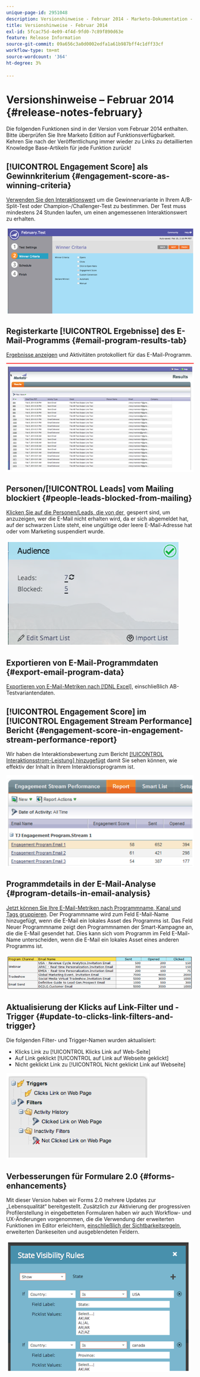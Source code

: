 ```yaml
---
unique-page-id: 2951048
description: Versionshinweise - Februar 2014 - Marketo-Dokumentation - Produktdokumentation
title: Versionshinweise - Februar 2014
exl-id: 5fcac75d-4e09-4f4d-9fd0-7c89f890d63e
feature: Release Information
source-git-commit: 09a656c3a0d0002edfa1a61b987bff4c1dff33cf
workflow-type: tm+mt
source-wordcount: '364'
ht-degree: 3%

---
```


# Versionshinweise – Februar 2014 {#release-notes-february}

Die folgenden Funktionen sind in der Version vom Februar 2014 enthalten. Bitte überprüfen Sie Ihre Marketo Edition auf Funktionsverfügbarkeit. Kehren Sie nach der Veröffentlichung immer wieder zu Links zu detaillierten Knowledge Base-Artikeln für jede Funktion zurück!

## [!UICONTROL Engagement Score] als Gewinnkriterium {#engagement-score-as-winning-criteria}

[Verwenden Sie den Interaktionswert](/help/marketo/product-docs/email-marketing/email-programs/email-program-actions/email-test-a-b-test/define-the-a-b-test-winner-criteria.md) um die Gewinnervariante in Ihrem A/B-Split-Test oder Champion-/Challenger-Test zu bestimmen. Der Test muss mindestens 24 Stunden laufen, um einen angemessenen Interaktionswert zu erhalten.

![](assets/image2014-9-22-10-3a46-3a49.png)

## Registerkarte [!UICONTROL Ergebnisse] des E-Mail-Programms {#email-program-results-tab}

[Ergebnisse anzeigen](/help/marketo/product-docs/email-marketing/email-programs/email-program-data/view-email-program-results.md) und Aktivitäten protokolliert für das E-Mail-Programm.

![](assets/image2014-9-22-10-3a47-3a19.png)

## Personen/[!UICONTROL Leads] vom Mailing blockiert {#people-leads-blocked-from-mailing}

[Klicken Sie auf die Personen/Leads, die von der &#x200B;](/help/marketo/product-docs/email-marketing/email-programs/managing-people-in-email-programs/define-an-audience-with-a-smart-list.md) gesperrt sind, um anzuzeigen, wer die E-Mail nicht erhalten wird, da er sich abgemeldet hat, auf der schwarzen Liste steht, eine ungültige oder leere E-Mail-Adresse hat oder vom Marketing suspendiert wurde.

![](assets/image2014-9-22-10-3a47-3a42.png)

## Exportieren von E-Mail-Programmdaten {#export-email-program-data}

[Exportieren von E-Mail-Metriken nach [!DNL Excel]](/help/marketo/product-docs/email-marketing/email-programs/email-program-data/export-email-program-dashboard-to-excel.md), einschließlich AB-Testvariantendaten.

## [!UICONTROL Engagement Score] im [!UICONTROL Engagement Stream Performance] Bericht {#engagement-score-in-engagement-stream-performance-report}

Wir haben die Interaktionsbewertung zum Bericht [[!UICONTROL Interaktionsstrom-Leistung] hinzugefügt](/help/marketo/product-docs/email-marketing/drip-nurturing/reports-and-notifications/engagement-stream-performance-report.md) damit Sie sehen können, wie effektiv der Inhalt in Ihrem Interaktionsprogramm ist.

![](assets/image2014-9-22-10-3a50-3a36.png)

## Programmdetails in der E-Mail-Analyse {#program-details-in-email-analysis}

[Jetzt können Sie Ihre E-Mail-Metriken nach Programmname, Kanal und Tags gruppieren](/help/marketo/product-docs/reporting/revenue-cycle-analytics/email-analysis/build-an-email-analysis-report-that-shows-program-information.md). Der Programmname wird zum Feld E-Mail-Name hinzugefügt, wenn die E-Mail ein lokales Asset des Programms ist. Das Feld Neuer Programmname zeigt den Programmnamen der Smart-Kampagne an, die die E-Mail gesendet hat. Dies kann sich vom Programm im Feld E-Mail-Name unterscheiden, wenn die E-Mail ein lokales Asset eines anderen Programms ist.

![](assets/image2014-9-22-10-3a50-3a57.png)

## Aktualisierung der Klicks auf Link-Filter und -Trigger {#update-to-clicks-link-filters-and-trigger}

Die folgenden Filter- und Trigger-Namen wurden aktualisiert:

* Klicks Link zu [!UICONTROL Klicks Link auf Web-Seite]
* Auf Link geklickt [!UICONTROL auf Link auf Webseite geklickt]
* Nicht geklickt Link zu [!UICONTROL Nicht geklickt Link auf Webseite]

![](assets/image2014-9-22-10-3a51-3a31.png)

## Verbesserungen für Formulare 2.0 {#forms-enhancements}

Mit dieser Version haben wir Forms 2.0 mehrere Updates zur „Lebensqualität“ bereitgestellt. Zusätzlich zur Aktivierung der progressiven Profilerstellung in eingebetteten Formularen haben wir auch Workflow- und UX-Änderungen vorgenommen, die die Verwendung der erweiterten Funktionen im Editor erleichtern, [einschließlich der Sichtbarkeitsregeln](/help/marketo/product-docs/demand-generation/forms/form-fields/dynamically-toggle-visibility-of-a-form-field.md), erweiterten Dankeseiten und ausgeblendeten Feldern.

![](assets/image2014-9-22-10-3a51-3a54.png)
